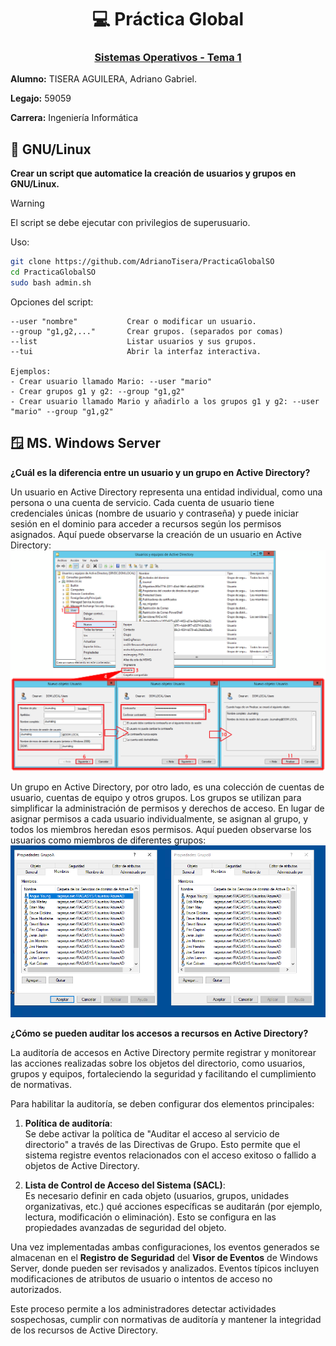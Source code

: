 <h1 align="center">💻 Práctica Global</h1>
<h3 align="center"><u>Sistemas Operativos - Tema 1</u></h3>

**Alumno:** TISERA AGUILERA, Adriano Gabriel.

**Legajo:** 59059

**Carrera:** Ingeniería Informática

## 🐧 GNU/Linux
**Crear un script que automatice la creación de usuarios y grupos en GNU/Linux.**

> [!WARNING]
> El script se debe ejecutar con privilegios de superusuario.

Uso:
```bash
git clone https://github.com/AdrianoTisera/PracticaGlobalSO
cd PracticaGlobalSO
sudo bash admin.sh
```
Opciones del script:
```
--user "nombre"           Crear o modificar un usuario.
--group "g1,g2,..."       Crear grupos. (separados por comas)
--list                    Listar usuarios y sus grupos.
--tui                     Abrir la interfaz interactiva.

Ejemplos:
- Crear usuario llamado Mario: --user "mario"
- Crear grupos g1 y g2: --group "g1,g2"
- Crear usuario llamado Mario y añadirlo a los grupos g1 y g2: --user "mario" --group "g1,g2"
```

## 🪟 MS. Windows Server

**¿Cuál es la diferencia entre un usuario y un grupo en Active Directory?**

Un usuario en Active Directory representa una entidad individual, como una persona o una cuenta de servicio. Cada cuenta de usuario tiene credenciales únicas (nombre de usuario y contraseña) y puede iniciar sesión en el dominio para acceder a recursos según los permisos asignados.
Aquí puede observarse la creación de un usuario en Active Directory:
![](./assets/usuarios.png)

Un grupo en Active Directory, por otro lado, es una colección de cuentas de usuario, cuentas de equipo y otros grupos. Los grupos se utilizan para simplificar la administración de permisos y derechos de acceso. En lugar de asignar permisos a cada usuario individualmente, se asignan al grupo, y todos los miembros heredan esos permisos.
Aquí pueden observarse los usuarios como miembros de diferentes grupos:
![](./assets/grupos.png)

**¿Cómo se pueden auditar los accesos a recursos en Active Directory?**

La auditoría de accesos en Active Directory permite registrar y monitorear las acciones realizadas sobre los objetos del directorio, como usuarios, grupos y equipos, fortaleciendo la seguridad y facilitando el cumplimiento de normativas.

Para habilitar la auditoría, se deben configurar dos elementos principales:

1. **Política de auditoría**:  
Se debe activar la política de "Auditar el acceso al servicio de directorio" a través de las Directivas de Grupo. Esto permite que el sistema registre eventos relacionados con el acceso exitoso o fallido a objetos de Active Directory.

2. **Lista de Control de Acceso del Sistema (SACL)**:  
Es necesario definir en cada objeto (usuarios, grupos, unidades organizativas, etc.) qué acciones específicas se auditarán (por ejemplo, lectura, modificación o eliminación). Esto se configura en las propiedades avanzadas de seguridad del objeto.

Una vez implementadas ambas configuraciones, los eventos generados se almacenan en el **Registro de Seguridad** del **Visor de Eventos** de Windows Server, donde pueden ser revisados y analizados. Eventos típicos incluyen modificaciones de atributos de usuario o intentos de acceso no autorizados.

Este proceso permite a los administradores detectar actividades sospechosas, cumplir con normativas de auditoría y mantener la integridad de los recursos de Active Directory.
